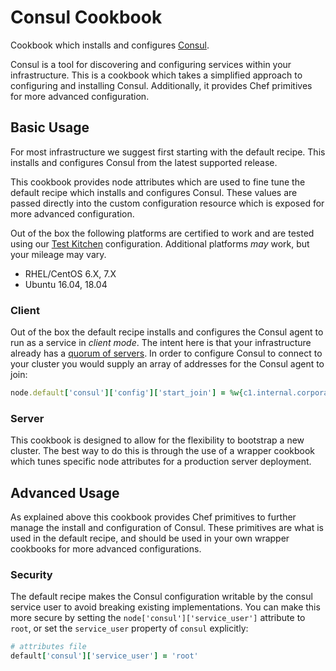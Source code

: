 # Consul Cookbook

Cookbook which installs and configures [Consul][0].

Consul is a tool for discovering and configuring services within your
infrastructure. This is a cookbook which takes a
simplified approach to configuring and installing
Consul. Additionally, it provides Chef primitives for more advanced
configuration.

## Basic Usage
For most infrastructure we suggest first starting with the default
recipe. This installs and configures Consul from the latest supported
release.

This cookbook provides node attributes which are used to fine tune
the default recipe which installs and configures Consul. These values
are passed directly into the custom configuration resource which is exposed
for more advanced configuration.

Out of the box the following platforms are certified to work and are
tested using our [Test Kitchen][1] configuration. Additional platforms
_may_ work, but your mileage may vary.

- RHEL/CentOS 6.X, 7.X
- Ubuntu 16.04, 18.04

### Client
Out of the box the default recipe installs and configures the Consul
agent to run as a service in _client mode_. The intent here is that
your infrastructure already has a [quorum of servers][2]. In order
to configure Consul to connect to your cluster you would supply an
array of addresses for the Consul agent to join:
```ruby
node.default['consul']['config']['start_join'] = %w{c1.internal.corporate.com c2.internal.corporate.com c3.internal.corporate.com}
```

### Server
This cookbook is designed to allow for the flexibility to bootstrap a
new cluster. The best way to do this is through the use of a
wrapper cookbook which tunes specific node attributes for a
production server deployment.

## Advanced Usage
As explained above this cookbook provides Chef primitives to further manage
the install and configuration of Consul.
These primitives are what is used in the default recipe,
and should be used in your own wrapper cookbooks for more
advanced configurations.

### Security
The default recipe makes the Consul configuration writable by the consul service
user to avoid breaking existing implementations. You can make this more secure
by setting the `node['consul']['service_user']` attribute to `root`, or set
the `service_user` property of `consul` explicitly:

```ruby
# attributes file
default['consul']['service_user'] = 'root'
```

[0]: http://consul.io
[1]: https://github.com/test-kitchen/test-kitchen
[2]: https://en.wikipedia.org/wiki/Quorum_(distributed_computing)
